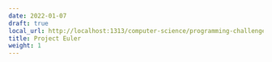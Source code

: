 ```yaml
---
date: 2022-01-07
draft: true
local_url: http://localhost:1313/computer-science/programming-challenges/project-euler/
title: Project Euler
weight: 1
---
```

